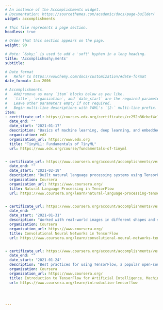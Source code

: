 ```yaml
---
# An instance of the Accomplishments widget.
# Documentation: https://sourcethemes.com/academic/docs/page-builder/
widget: accomplishments

# This file represents a page section.
headless: true

# Order that this section appears on the page.
weight: 90

# Note: `&shy;` is used to add a 'soft' hyphen in a long heading.
title: 'Accomplish&shy;ments'
subtitle:

# Date format
#   Refer to https://wowchemy.com/docs/customization/#date-format
date_format: Jan 2006

# Accomplishments.
#   Add/remove as many `item` blocks below as you like.
#   `title`, `organization`, and `date_start` are the required parameters.
#   Leave other parameters empty if not required.
#   Begin multi-line descriptions with YAML's `|2-` multi-line prefix.
item:
- certificate_url: https://courses.edx.org/certificates/cc252b36cbef4c1dae8475b9a8a3d05b
  date_end: ""
  date_start: "2021-01-17"
  description: "Basics of machine learning, deep learning, and embedded devices and systems, such as smartphones and other tiny devices. Data science techniques for collecting data and develop an understanding of learning algorithms to train basic machine learning models."
  organization: edX
  organization_url: https://www.edx.org
  title: "TinyML1: Fundamentals of TinyML"
  url: https://www.edx.org/course/fundamentals-of-tinyml


- certificate_url: https://www.coursera.org/account/accomplishments/verify/DV4M4CM5UY35
  date_end: ""
  date_start: "2021-02-19"
  description: "Built natural language processing systems using TensorFlow. Processed text, including tokenizing and representing sentences as vectors, so that they can be input to a neural network. Applied RNNs, GRUs, and LSTMs in TensorFlow. Trained an  LSTM on existing text to create original poetry."
  organization: Coursera
  organization_url: https://www.coursera.org/
  title: Natural Language Processing in TensorFlow
  url: https://www.coursera.org/learn/natural-language-processing-tensorflow


- certificate_url: https://www.coursera.org/account/accomplishments/verify/X5ZVNXXCV8Q5
  date_end: ""
  date_start: "2021-01-31"
  description: "Worked with real-world images in different shapes and sizes, visualized the journey of an image through convolutions to understand how a computer “sees” information, plotted loss and accuracy, and explored strategies to prevent overfitting, including augmentation and dropout. Used transfer learning to extract learned features from models. "
  organization: Coursera
  organization_url: https://www.coursera.org/
  title: Convolutional Neural Networks in TensorFlow
  url: https://www.coursera.org/learn/convolutional-neural-networks-tensorflow


- certificate_url: https://www.coursera.org/account/accomplishments/verify/V9JETSTZZ6NZ
  date_end: ""
  date_start: "2021-01-24"
  description: "Best practices for using TensorFlow, a popular open-source machine learning framework."
  organization: Coursera
  organization_url: https://www.coursera.org/
  title: Introduction to TensorFlow for Artificial Intelligence, Machine Learning, and Deep Learning
  url: https://www.coursera.org/learn/introduction-tensorflow




---
```

